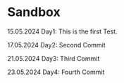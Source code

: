 # Sandbox

15.05.2024 Day1: This is the first Test. 

17.05.2024 Day2: Second Commit

21.05.2024 Day3: Third Commit

23.05.2024 Day4: Fourth Commit

